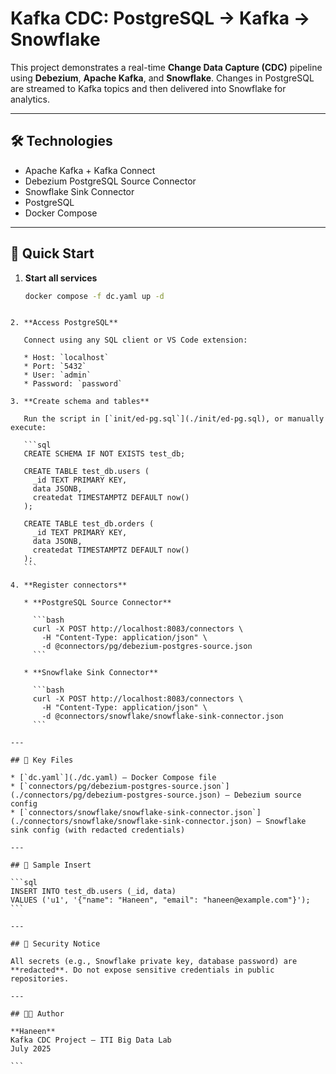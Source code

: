 # Kafka CDC: PostgreSQL → Kafka → Snowflake

This project demonstrates a real-time **Change Data Capture (CDC)** pipeline using **Debezium**, **Apache Kafka**, and **Snowflake**. Changes in PostgreSQL are streamed to Kafka topics and then delivered into Snowflake for analytics.

---

## 🛠 Technologies

- Apache Kafka + Kafka Connect
- Debezium PostgreSQL Source Connector
- Snowflake Sink Connector
- PostgreSQL
- Docker Compose

---

## 🚀 Quick Start

1. **Start all services**

   ```bash
   docker compose -f dc.yaml up -d
````

2. **Access PostgreSQL**

   Connect using any SQL client or VS Code extension:

   * Host: `localhost`
   * Port: `5432`
   * User: `admin`
   * Password: `password`

3. **Create schema and tables**

   Run the script in [`init/ed-pg.sql`](./init/ed-pg.sql), or manually execute:

   ```sql
   CREATE SCHEMA IF NOT EXISTS test_db;

   CREATE TABLE test_db.users (
     _id TEXT PRIMARY KEY,
     data JSONB,
     createdat TIMESTAMPTZ DEFAULT now()
   );

   CREATE TABLE test_db.orders (
     _id TEXT PRIMARY KEY,
     data JSONB,
     createdat TIMESTAMPTZ DEFAULT now()
   );
   ```

4. **Register connectors**

   * **PostgreSQL Source Connector**

     ```bash
     curl -X POST http://localhost:8083/connectors \
       -H "Content-Type: application/json" \
       -d @connectors/pg/debezium-postgres-source.json
     ```

   * **Snowflake Sink Connector**

     ```bash
     curl -X POST http://localhost:8083/connectors \
       -H "Content-Type: application/json" \
       -d @connectors/snowflake/snowflake-sink-connector.json
     ```

---

## 📁 Key Files

* [`dc.yaml`](./dc.yaml) – Docker Compose file
* [`connectors/pg/debezium-postgres-source.json`](./connectors/pg/debezium-postgres-source.json) – Debezium source config
* [`connectors/snowflake/snowflake-sink-connector.json`](./connectors/snowflake/snowflake-sink-connector.json) – Snowflake sink config (with redacted credentials)

---

## 🧪 Sample Insert

```sql
INSERT INTO test_db.users (_id, data)
VALUES ('u1', '{"name": "Haneen", "email": "haneen@example.com"}');
```

---

## 🔐 Security Notice

All secrets (e.g., Snowflake private key, database password) are **redacted**. Do not expose sensitive credentials in public repositories.

---

## 👩‍💻 Author

**Haneen**
Kafka CDC Project — ITI Big Data Lab
July 2025

```
